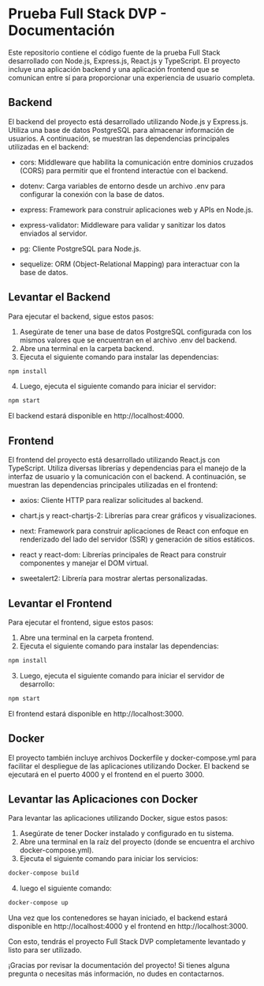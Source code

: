 # Prueba Full Stack DVP - Documentación
Este repositorio contiene el código fuente de la prueba Full Stack desarrollado con Node.js, Express.js, React.js y TypeScript. El proyecto incluye una aplicación backend y una aplicación frontend que se comunican entre sí para proporcionar una experiencia de usuario completa.

## Backend
El backend del proyecto está desarrollado utilizando Node.js y Express.js. Utiliza una base de datos PostgreSQL para almacenar información de usuarios. A continuación, se muestran las dependencias principales utilizadas en el backend:

* cors: Middleware que habilita la comunicación entre dominios cruzados (CORS) para permitir que el frontend interactúe con el backend.

* dotenv: Carga variables de entorno desde un archivo .env para configurar la conexión con la base de datos.

* express: Framework para construir aplicaciones web y APIs en Node.js.

* express-validator: Middleware para validar y sanitizar los datos enviados al servidor.

* pg: Cliente PostgreSQL para Node.js.

* sequelize: ORM (Object-Relational Mapping) para interactuar con la base de datos.

## Levantar el Backend
Para ejecutar el backend, sigue estos pasos:

1. Asegúrate de tener una base de datos PostgreSQL configurada con los mismos  valores que se encuentran en el archivo .env del backend.
2. Abre una terminal en la carpeta backend.
3. Ejecuta el siguiente comando para instalar las dependencias:

```bash
npm install
```

4. Luego, ejecuta el siguiente comando para iniciar el servidor:

```bash
npm start
```
El backend estará disponible en http://localhost:4000.

## Frontend
El frontend del proyecto está desarrollado utilizando React.js con TypeScript. Utiliza diversas librerías y dependencias para el manejo de la interfaz de usuario y la comunicación con el backend. A continuación, se muestran las dependencias principales utilizadas en el frontend:

* axios: Cliente HTTP para realizar solicitudes al backend.

* chart.js y react-chartjs-2: Librerías para crear gráficos y visualizaciones.

* next: Framework para construir aplicaciones de React con enfoque en renderizado del lado del servidor (SSR) y generación de sitios estáticos.

* react y react-dom: Librerías principales de React para construir componentes y manejar el DOM virtual.

* sweetalert2: Librería para mostrar alertas personalizadas.

## Levantar el Frontend
Para ejecutar el frontend, sigue estos pasos:

1. Abre una terminal en la carpeta frontend.
2. Ejecuta el siguiente comando para instalar las dependencias:

```bash
npm install
```

3. Luego, ejecuta el siguiente comando para iniciar el servidor de desarrollo:

```bash
npm start
```
El frontend estará disponible en http://localhost:3000.

## Docker
El proyecto también incluye archivos Dockerfile y docker-compose.yml para facilitar el despliegue de las aplicaciones utilizando Docker. El backend se ejecutará en el puerto 4000 y el frontend en el puerto 3000.

## Levantar las Aplicaciones con Docker
Para levantar las aplicaciones utilizando Docker, sigue estos pasos:

1. Asegúrate de tener Docker instalado y configurado en tu sistema.
2. Abre una terminal en la raíz del proyecto (donde se encuentra el archivo docker-compose.yml).
3. Ejecuta el siguiente comando para iniciar los servicios:

```bash
docker-compose build
```
4. luego el siguiente comando:

```bash
docker-compose up
```

Una vez que los contenedores se hayan iniciado, el backend estará disponible en http://localhost:4000 y el frontend en http://localhost:3000.

Con esto, tendrás el proyecto Full Stack DVP completamente levantado y listo para ser utilizado.

¡Gracias por revisar la documentación del proyecto! Si tienes alguna pregunta o necesitas más información, no dudes en contactarnos.